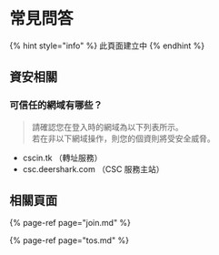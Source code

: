 # 常見問答

{% hint style="info" %}
此頁面建立中
{% endhint %}

## 資安相關

### 可信任的網域有哪些？

> 請確認您在登入時的網域為以下列表所示。<br>
> 若在非以下網域操作，則您的個資則將受安全威脅。

- cscin.tk （轉址服務）
- csc.deershark.com （CSC 服務主站）

## 相關頁面

{% page-ref page="join.md" %}

{% page-ref page="tos.md" %}

